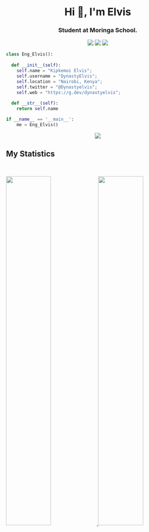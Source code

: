 
<h1 align="center">Hi 👋, I'm Elvis</h1>
<h3 align="center">Student at Moringa School.</h3>
<p>
<div align="center">
  <img src="https://img.shields.io/badge/-HTML-c58545?style=for-the-badge&logo=html5&logoColor=c58545&labelColor=282828">
  <img src="https://img.shields.io/badge/-CSS-d1a01f?style=for-the-badge&logo=css3&logoColor=d1a01f&labelColor=282828">
  <img src="https://img.shields.io/badge/-Python-98b982?style=for-the-badge&logo=python&logoColor=98b982&labelColor=282828">
</div>
</p>

```python
class Eng_Elvis():
    
  def __init__(self):
    self.name = "Kipkemoi Elvis";
    self.username = "DynastyElvis";
    self.location = "Nairobi, Kenya";
    self.twitter = "@Dynastyelvis";
    self.web = "https://g.dev/dynastyelvis";
  
  def __str__(self):
    return self.name

if __name__ == '__main__':
    me = Eng_Elvis()
```

<div align="center">
  <a href="hhttps://www.youtube.com/watch?v=-AtqEByVMIs">
    <img src="https://open.spotify.com/track/1tdsJZWIzCQLhp3ZKrYWhi?si=4a52893087124755">
  </a>
</div>



## My Statistics

<br/>
<p align="left">
  <a href="https://abhigyantrips.dev/">
  <img width="49.5%" src="https://github-readme-stats.vercel.app/api?username=abhigyantrips&show_icons=true&theme=gruvbox&hide_border=true" />
    <img width="49.5%" src="https://github-readme-streak-stats.herokuapp.com/?user=abhigyantrips&theme=gruvbox&hide_border=true" />
  </a>
</p>
<br>

